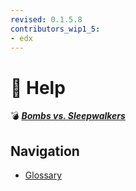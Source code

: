 ```yaml
---
revised: 0.1.5.8
contributors_wip1_5:
- edx
---
```


# 📁 Help

💣 ***[Bombs vs. Sleepwalkers](/README.md)***

## Navigation

- [Glossary](/help/glossary.md)

